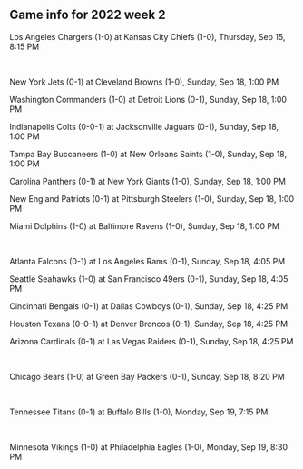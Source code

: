 ## Game info for 2022 week 2
Los Angeles Chargers (1-0) at Kansas City Chiefs (1-0), Thursday, Sep 15, 8:15 PM


<br/>

New York Jets (0-1) at Cleveland Browns (1-0), Sunday, Sep 18, 1:00 PM

Washington Commanders (1-0) at Detroit Lions (0-1), Sunday, Sep 18, 1:00 PM

Indianapolis Colts (0-0-1) at Jacksonville Jaguars (0-1), Sunday, Sep 18, 1:00 PM

Tampa Bay Buccaneers (1-0) at New Orleans Saints (1-0), Sunday, Sep 18, 1:00 PM

Carolina Panthers (0-1) at New York Giants (1-0), Sunday, Sep 18, 1:00 PM

New England Patriots (0-1) at Pittsburgh Steelers (1-0), Sunday, Sep 18, 1:00 PM

Miami Dolphins (1-0) at Baltimore Ravens (1-0), Sunday, Sep 18, 1:00 PM


<br/>

Atlanta Falcons (0-1) at Los Angeles Rams (0-1), Sunday, Sep 18, 4:05 PM

Seattle Seahawks (1-0) at San Francisco 49ers (0-1), Sunday, Sep 18, 4:05 PM

Cincinnati Bengals (0-1) at Dallas Cowboys (0-1), Sunday, Sep 18, 4:25 PM

Houston Texans (0-0-1) at Denver Broncos (0-1), Sunday, Sep 18, 4:25 PM

Arizona Cardinals (0-1) at Las Vegas Raiders (0-1), Sunday, Sep 18, 4:25 PM


<br/>

Chicago Bears (1-0) at Green Bay Packers (0-1), Sunday, Sep 18, 8:20 PM


<br/>

Tennessee Titans (0-1) at Buffalo Bills (1-0), Monday, Sep 19, 7:15 PM


<br/>

Minnesota Vikings (1-0) at Philadelphia Eagles (1-0), Monday, Sep 19, 8:30 PM


